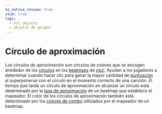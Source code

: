 ```yaml
---
no_native_review: true
stub: true
tags:
  - hit objects
  - objetos de golpeo
---
```


# Círculo de aproximación

Los *círculos de aproximación* son círculos de colores que se encogen alrededor de los [círculos](/wiki/Hit_object/Hit_circle) en los [beatmaps](/wiki/Beatmap) de [osu!](/wiki/Game_mode/osu!). Ayudan a los jugadores a determinar cuándo hacer clic para ganar la mayor cantidad de [puntuación](/wiki/Gameplay/Score) al superponerse con el círculo en el momento correcto de una canción. El tiempo que tarda un círculo de aproximación en alcanzar un círculo está determinado por la [tasa de aproximación](/wiki/Beatmapping/Approach_rate) de un beatmap que establece el mapeador. El color de los círculos de aproximación también está determinado por los [colores de combo](/wiki/Beatmapping/Combo_colour) utilizados por el mapeador de un beatmap.
